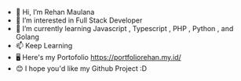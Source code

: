 - 👋 Hi, I’m Rehan Maulana
- 👀 I’m interested in Full Stack Developer
- 🌱 I’m currently learning Javascript , Typescript , PHP , Python , and Golang
- 📫 Keep Learning 
- 🖥️ Here's my Portofolio https://portfoliorehan.my.id/
- 😊 I hope you'd like my Github Project :D
<!---
rehanzproject/rehanzproject is a ✨ special ✨ repository because its `README.md` (this file) appears on your GitHub profile.
You can click the Preview link to take a look at your changes.
--->
